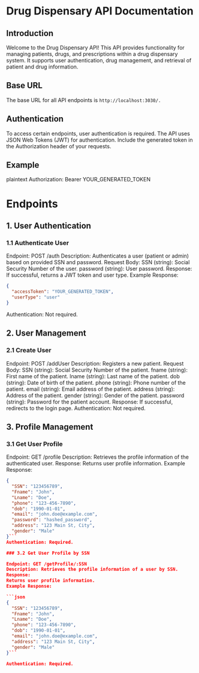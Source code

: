 # Drug Dispensary API Documentation
## Introduction

Welcome to the Drug Dispensary API! This API provides functionality for managing patients, drugs, and prescriptions within a drug dispensary system. It supports user authentication, drug management, and retrieval of patient and drug information.

## Base URL
The base URL for all API endpoints is `http://localhost:3030/.`

## Authentication
To access certain endpoints, user authentication is required. The API uses JSON Web Tokens (JWT) for authentication. Include the generated token in the Authorization header of your requests.

## Example

plaintext
Authorization: Bearer YOUR_GENERATED_TOKEN

# Endpoints
## 1. User Authentication

### 1.1 Authenticate User
Endpoint: POST /auth
Description: Authenticates a user (patient or admin) based on provided SSN and password.
Request Body:
SSN (string): Social Security Number of the user.
password (string): User password.
Response:
If successful, returns a JWT token and user type.
Example Response:


```json
{
  "accessToken": "YOUR_GENERATED_TOKEN",
  "userType": "user"
}
```
Authentication: Not required.

## 2. User Management
### 2.1 Create User
Endpoint: POST /addUser
Description: Registers a new patient.
Request Body:
SSN (string): Social Security Number of the patient.
fname (string): First name of the patient.
lname (string): Last name of the patient.
dob (string): Date of birth of the patient.
phone (string): Phone number of the patient.
email (string): Email address of the patient.
address (string): Address of the patient.
gender (string): Gender of the patient.
password (string): Password for the patient account.
Response:
If successful, redirects to the login page.
Authentication: Not required.

## 3. Profile Management
### 3.1 Get User Profile
Endpoint: GET /profile
Description: Retrieves the profile information of the authenticated user.
Response:
Returns user profile information.
Example Response:

```json
{
  "SSN": "123456789",
  "Fname": "John",
  "Lname": "Doe",
  "phone": "123-456-7890",
  "dob": "1990-01-01",
  "email": "john.doe@example.com",
  "password": "hashed_password",
  "address": "123 Main St, City",
  "gender": "Male"
}```
Authentication: Required.

### 3.2 Get User Profile by SSN

Endpoint: GET /getProfile/:SSN
Description: Retrieves the profile information of a user by SSN.
Response:
Returns user profile information.
Example Response:

```json
{
  "SSN": "123456789",
  "Fname": "John",
  "Lname": "Doe",
  "phone": "123-456-7890",
  "dob": "1990-01-01",
  "email": "john.doe@example.com",
  "address": "123 Main St, City",
  "gender": "Male"
}```

Authentication: Required.